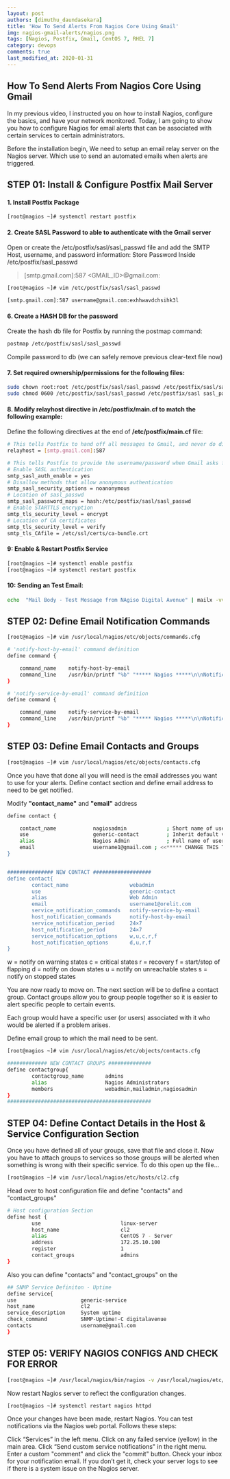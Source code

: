 ```yaml
---
layout: post
authors: [dimuthu_daundasekara]
title: 'How To Send Alerts From Nagios Core Using Gmail'
img: nagios-gmail-alerts/nagios.png
tags: [Nagios, Postfix, Gmail, CentOS 7, RHEL 7]
category: devops
comments: true
last_modified_at: 2020-01-31
---
```


## How To Send Alerts From Nagios Core Using Gmail

In my previous video, I instructed you on how to install Nagios, configure the basics, and have your network monitored. Today, I am going to show you how to configure Nagios for email alerts that can be associated with certain services to certain administrators.


Before the installation begin, We need to setup an email relay server on the Nagios server. Which use to  send an automated emails when alerts are triggered.


## STEP 01: Install & Configure Postfix Mail Server

#### 1. Install Postfix Package

```bash
[root@nagios ~]# systemctl restart postfix
```


#### 2. Create SASL Password to able to authenticate with the Gmail server

Open or create the /etc/postfix/sasl/sasl_passwd file and add the SMTP Host, username, and password information:
Store Password Inside /etc/postfix/sasl_passwd

> [smtp.gmail.com]:587 <GMAIL_ID>@gmail.com:<APP PASSWORD>


```bash
[root@nagios ~]# vim /etc/postfix/sasl/sasl_passwd
```

```bash
[smtp.gmail.com]:587 username@gmail.com:exhhwavdchsihk3l
```

#### 6. Create a HASH DB for the password

Create the hash db file for Postfix by running the postmap command:

```bash
postmap /etc/postfix/sasl/sasl_passwd
```

Compile password to db (we can safely remove previous clear-text file now)

#### 7. Set required ownership/permissions for the following files:

```bash
sudo chown root:root /etc/postfix/sasl/sasl_passwd /etc/postfix/sasl/sasl_passwd.db
sudo chmod 0600 /etc/postfix/sasl/sasl_passwd /etc/postfix/sasl sasl_passwd.db
```

#### 8. Modify relayhost directive in /etc/postfix/main.cf to match the following example:

Define the following directives at the end of **/etc/postfix/main.cf** file:

```bash
# This tells Postfix to hand off all messages to Gmail, and never do direct delivery.
relayhost = [smtp.gmail.com]:587

# This tells Postfix to provide the username/password when Gmail asks for one.
# Enable SASL authentication
smtp_sasl_auth_enable = yes
# Disallow methods that allow anonymous authentication
smtp_sasl_security_options = noanonymous
# Location of sasl_passwd
smtp_sasl_password_maps = hash:/etc/postfix/sasl/sasl_passwd
# Enable STARTTLS encryption
smtp_tls_security_level = encrypt
# Location of CA certificates
smtp_tls_security_level = verify
smtp_tls_CAfile = /etc/ssl/certs/ca-bundle.crt
```


#### 9: Enable & Restart Postfix Service 
```bash
[root@nagios ~]# systemctl enable postfix
[root@nagios ~]# systemctl restart postfix
```

#### 10: Sending an Test Email:

```bash
echo  "Mail Body - Test Message from NAgiso Digital Avenue" | mailx -vvv -s "Subjct is Mail Sending from Digital Avenue" username@gmail.com
```


## STEP 02: Define Email Notification Commands

```bash
[root@nagios ~]# vim /usr/local/nagios/etc/objects/commands.cfg
```

```bash
# 'notify-host-by-email' command definition
define command {

	command_name    notify-host-by-email
	command_line    /usr/bin/printf "%b" "***** Nagios *****\n\nNotification Type: $NOTIFICATIONTYPE$\nHost: $HOSTNAME$\nState: $HOSTSTATE$\nAddress: $HOSTADDRESS$\nInfo: $HOSTOUTPUT$\n\nDate/Time: $LONGDATETIME$\n" | mailx -vvv -s "** $NOTIFICATIONTYPE$ Host Alert: $HOSTNAME$ is $HOSTSTATE$ **" $CONTACTEMAIL$
}

# 'notify-service-by-email' command definition
define command {

    command_name    notify-service-by-email
    command_line    /usr/bin/printf "%b" "***** Nagios *****\n\nNotification Type: $NOTIFICATIONTYPE$\n\nService: $SERVICEDESC$\nHost: $HOSTALIAS$\nAddress: $HOSTADDRESS$\nState: $SERVICESTATE$\n\nDate/Time: $LONGDATETIME$\n\nAdditional Info:\n\n$SERVICEOUTPUT$\n" | mailx -vvv -s "** $NOTIFICATIONTYPE$ Service Alert: $HOSTALIAS$/$SERVICEDESC$ is $SERVICESTATE$ **" $CONTACTEMAIL$
}
```

## STEP 03: Define Email Contacts and Groups

```bash
[root@nagios ~]# vim /usr/local/nagios/etc/objects/contacts.cfg
```
Once you have that done all you will need is the email addresses you want to use for your alerts.
Define contact section and define email address to need to be get notified.

Modify **"contact_name"** and **"email"** address

```bash
define contact {

    contact_name            nagiosadmin             ; Short name of user
    use                     generic-contact         ; Inherit default values from generic-contact template (defined above)
    alias                   Nagios Admin            ; Full name of user
    email                   username1@gmail.com ; <<***** CHANGE THIS TO YOUR EMAIL ADDRESS ******
}


############### NEW CONTACT ###################
define contact{
        contact_name                    webadmin
        use                             generic-contact
        alias                           Web Admin
        email                           username1@orelit.com
        service_notification_commands   notify-service-by-email
        host_notification_commands      notify-host-by-email
        service_notification_period     24×7
        host_notification_period        24×7
        service_notification_options    w,u,c,r,f
        host_notification_options       d,u,r,f
}
```


w = notify on warning states
c = critical states
r = recovery
f = start/stop of flapping
d = notify on down states
u = notify on unreachable states
s = notify on stopped states

You are now ready to move on. The next section will be to define a contact group. Contact groups allow you to group people together so it is easier to alert specific people to certain events.

 Each group would have a specific user (or users) associated with it who would be alerted if a problem arises.

Define email group to which the mail need to  be sent.

```bash
[root@nagios ~]# vim /usr/local/nagios/etc/objects/contacts.cfg
```

```bash
############# NEW CONTACT GROUPS ##############
define contactgroup{
        contactgroup_name       admins
        alias                   Nagios Administrators
        members                 webadmin,mailadmin,nagiosadmin
}
###############################################
```


## STEP 04: Define Contact Details in the Host & Service Configuration Section

Once you have defined all of your groups, save that file and close it. Now you have to attach groups to services so those groups will be alerted when something is wrong with their specific service. To do this open up the file...

```bash
[root@nagios ~]# vim /usr/local/nagios/etc/hosts/cl2.cfg
```

Head over to host configuration file and define "contacts" and "contact_groups"

```bash
# Host configuration Section
define host {
        use                          linux-server
        host_name                    cl2
        alias                        CentOS 7 - Server
        address                      172.25.10.100
        register                     1
        contact_groups               admins
}
```

Also you can define "contacts" and "contact_groups" on  the

```bash
## SNMP Service Definiton - Uptime
define service{
use                     generic-service
host_name               cl2
service_description     System uptime
check_command           SNMP-Uptime!-C digitalavenue
contacts                username@gmail.com
}
```

## STEP 05: VERIFY NAGIOS CONFIGS AND CHECK FOR ERROR

```bash
[root@nagios ~]# /usr/local/nagios/bin/nagios -v /usr/local/nagios/etc/nagios.cfg
```

Now restart Nagios server to reflect the configuration changes.

```bash
[root@nagios ~]# systemctl restart nagios httpd
```

Once your changes have been made, restart Nagios. You can test notifications via the Nagios web portal. Follows these steps:

Click “Services” in the left menu. Click on any failed service (yellow) in the main area.
Click “Send custom service notifications" in the right menu.
Enter a custom "comment" and click the "commit" button.
Check your inbox for your notification email. If you don’t get it, check your server logs to see if there is a system issue on the Nagios server.






